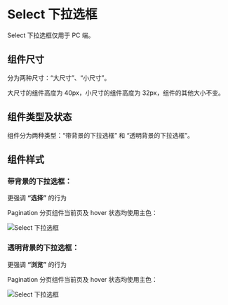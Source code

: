# Select 下拉选框

Select 下拉选框仅用于 PC 端。

## 组件尺寸

分为两种尺寸：“大尺寸”、“小尺寸”。

大尺寸的组件高度为 40px，小尺寸的组件高度为 32px，组件的其他大小不变。

## 组件类型及状态

组件分为两种类型：“带背景的下拉选框” 和 “透明背景的下拉选框”。

## 组件样式

### 带背景的下拉选框：
<div class="imgblock">
  <div class="sm">
    <p>更强调 <b>“选择”</b> 的行为</p>
    <p>Pagination 分页组件当前页及 hover 状态均使用主色：</p>
  </div>
  <div class="sm">
    <img class="img" src="https://ws1.sinaimg.cn/large/006oPFLAly1frzh0y3sthj30k00bqt98.jpg" alt="Select 下拉选框"/>
  </div>
</div>


### 透明背景的下拉选框：
<div class="imgblock">
  <div class="sm">
    <p>更强调 <b>“浏览”</b> 的行为</p>
    <p>Pagination 分页组件当前页及 hover 状态均使用主色：</p>
  </div>
  <div class="sm">
    <img class="img" src="https://ws1.sinaimg.cn/large/006oPFLAly1frzh3jnoq2j30jy0be3yz.jpg" alt="Select 下拉选框"/>
  </div>
</div>
